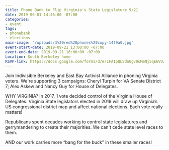 ```yaml
---
title: Phone Bank to Flip Virginia's State Legislature 9/21
date: 2019-06-01 14:46:00 -07:00
categories:
- event
tags:
- phonebank
- elections
main-image: "/uploads/3%20red%20phones%20copy-14f9a0.jpg"
event-start-date: 2019-09-21 13:00:00 -07:00
event-end-date: 2019-09-21 16:00:00 -07:00
Location: South Berkeley home
RSVP-link: https://docs.google.com/forms/d/e/1FAIpQLSdnUgv0uMmNj5qE6VUZItrVvUAdRI_qS_yHsbe0g5TKFquxNA/viewform
---
```


Join Indivisible Berkeley and East Bay Activist Alliance in phoning Virginia voters.  We're supporting 3 campaigns: Cheryl Turpin for VA Senate District 7; Alex Askew and Nancy Guy for House of Delegates.

WHY VIRGINIA?  In 2017, 1 vote decided control of the Virginia House of Delegates. Virginia State legislators elected in 2019  will draw up  Virginia’s US congressional district map and affect national elections.  Each vote really matters!

Republicans spent decades working to control state legislatures and gerrymandering to create their majorities.  We can't cede state level races to them.

AND our work carries more “bang for the buck” in these smaller races!